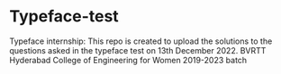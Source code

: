 # Typeface-test

Typeface internship:
This repo is created to upload the solutions to the questions asked in the typeface test on 13th December 2022.
BVRTT Hyderabad College of Engineering for Women
2019-2023 batch
